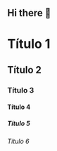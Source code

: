 ## Hi there 👋
<!-- Cabeçalhos -->
# Título 1
## Título 2
### Título 3
#### Título 4
##### Título 5
###### Título 6


<!--
**DaniloSouza1985/DaniloSouza1985** is a ✨ _special_ ✨ repository because its `README.md` (this file) appears on your GitHub profile.

Here are some ideas to get you started:

- 🔭 I’m currently working on ...
- 🌱 I’m currently learning ...
- 👯 I’m looking to collaborate on ...
- 🤔 I’m looking for help with ...
- 💬 Ask me about ...
- 📫 How to reach me: ...
- 😄 Pronouns: ...
- ⚡ Fun fact: ...
-->

